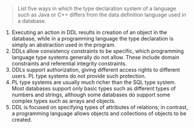 > List five ways in which the type declaration system of a language such as Java or C++ differs from the
> data definition language used in a database.

1. Executing an action in DDL results in creation of an object in the database, while in a programming language the type declaration is simply an abstraction used in the program.
2. DDLs allow consistency constraints to be specific, which programming language type systems generally do not allow. These include domain constraints and referential integrity constraints.
3. DDLs support authorization, giving different access rights to different users. PL type systems do not provide such protection.
4. PL type systems are usually much richer than the SQL type system. Most databases support only basic types such as different types of numbers and strings, although some databases do support some complex types such as arrays and objects.
5. DDL is focused on specifying types of attributes of relations; in contrast, a programming language allows objects and collections of objects to be created.
